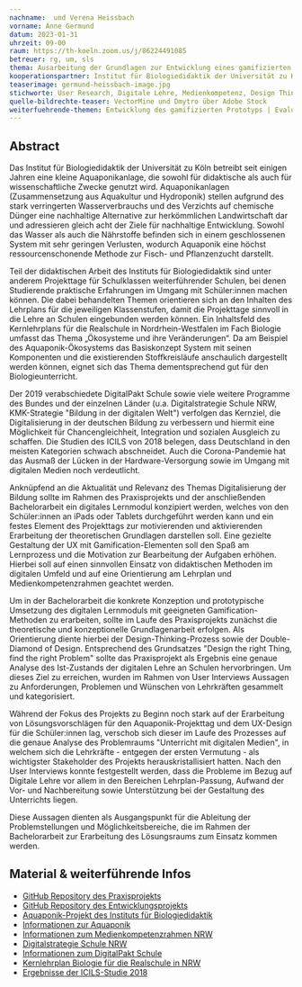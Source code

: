 ```yaml
---
nachname:  und Verena Heissbach
vorname: Anne Germund
datum: 2023-01-31
uhrzeit: 09-00
raum: https://th-koeln.zoom.us/j/86224491085
betreuer: rg, um, sls
thema: Ausarbeitung der Grundlagen zur Entwicklung eines gamifizierten digitalen Lernmoduls zum Thema Aquaponik 
kooperationspartner: Institut für Biologiedidaktik der Universität zu Köln, TH Köln
teaserimage: germund-heissbach-image.jpg
stichworte: User Research, Digitale Lehre, Medienkompetenz, Design Thinking, UX, MCI, Gamification, Aquaponik
quelle-bildrechte-teaser: VectorMine und Dmytro über Adobe Stock
weiterfuehrende-themen: Entwicklung des gamifizierten Prototyps | Evaluation des Prototyps | Entwicklung eines Differenzierungskonzepts | Entwicklung von Designprinzipien für digitale Lernmodule | Vergleich von expliziter und impliziter Gamification | Integration von Gamification in den Design Thinking Prozess
---
```


## Abstract

Das Institut für Biologiedidaktik der Universität zu Köln betreibt seit einigen Jahren eine kleine Aquaponikanlage, die sowohl für didaktische als auch für wissenschaftliche Zwecke genutzt wird. Aquaponikanlagen (Zusammensetzung aus Aquakultur und Hydroponik) stellen aufgrund des stark verringerten Wasserverbrauchs und des Verzichts auf chemische Dünger eine nachhaltige Alternative zur herkömmlichen Landwirtschaft dar und adressieren gleich acht der Ziele für nachhaltige Entwicklung. Sowohl das Wasser als auch die Nährstoffe befinden sich in einem geschlossenen System mit sehr geringen Verlusten, wodurch Aquaponik eine höchst ressourcenschonende Methode zur Fisch- und Pflanzenzucht darstellt. 

Teil der didaktischen Arbeit des Instituts für Biologiedidaktik sind unter anderem Projekttage für Schulklassen weiterführender Schulen, bei denen Studierende praktische Erfahrungen im Umgang mit Schüler:innen machen können. Die dabei behandelten Themen orientieren sich an den Inhalten des Lehrplans für die jeweiligen Klassenstufen, damit die Projekttage sinnvoll in die Lehre an Schulen eingebunden werden können. Ein Inhaltsfeld des Kernlehrplans für die Realschule in Nordrhein-Westfalen im Fach Biologie umfasst das Thema „Ökosysteme und ihre Veränderungen“. 
Da am Beispiel des Aquaponik-Ökosystems das Basiskonzept System mit seinen Komponenten und die existierenden Stoffkreisläufe anschaulich dargestellt werden können, eignet sich das Thema dementsprechend gut für den Biologieunterricht.

Der 2019 verabschiedete DigitalPakt Schule sowie viele weitere Programme des Bundes und der einzelnen Länder (u.a. Digitalstrategie Schule NRW, KMK-Strategie "Bildung in der digitalen Welt") verfolgen das Kernziel, die Digitalisierung in der deutschen Bildung zu verbessern und hiermit eine Möglichkeit für Chancengleichheit, Integration und sozialen Ausgleich zu schaffen. Die Studien des ICILS von 2018 belegen, dass Deutschland in den meisten Kategorien schwach abschneidet. Auch die Corona-Pandemie hat das Ausmaß der Lücken in der Hardware-Versorgung sowie im Umgang mit digitalen Medien noch verdeutlicht.

Anknüpfend an die Aktualität und Relevanz des Themas Digitalisierung der Bildung sollte im Rahmen des Praxisprojekts und der anschließenden Bachelorarbeit ein digitales Lernmodul konzipiert werden, welches von den Schüler:innen an iPads oder Tablets durchgeführt werden kann und ein festes Element des Projekttags zur motivierenden und aktivierenden Erarbeitung der theoretischen Grundlagen darstellen soll. Eine gezielte Gestaltung der UX mit Gamification-Elementen soll den Spaß am Lernprozess und die Motivation zur Bearbeitung der Aufgaben erhöhen. Hierbei soll auf einen sinnvollen Einsatz von didaktischen Methoden im digitalen Umfeld und auf eine Orientierung am Lehrplan und Medienkompetenzrahmen geachtet werden.

Um in der Bachelorarbeit die konkrete Konzeption und prototypische Umsetzung des digitalen Lernmoduls mit geeigneten Gamification-Methoden zu erarbeiten, sollte im Laufe des Praxisprojekts zunächst die theoretische und konzeptionelle Grundlagenarbeit erfolgen. Als Orientierung diente hierbei der Design-Thinking-Prozess sowie der Double-Diamond of Design. Entsprechend des Grundsatzes "Design the right Thing, find the right Problem" sollte das Praxisprojekt als Ergebnis eine genaue Analyse des Ist-Zustands der digitalen Lehre an Schulen hervorbringen. Um dieses Ziel zu erreichen, wurden im Rahmen von User Interviews Aussagen zu Anforderungen, Problemen und Wünschen von Lehrkräften gesammelt und kategorisiert.

Während der Fokus des Projekts zu Beginn noch stark auf der Erarbeitung von Lösungsvorschlägen für den Aquaponik-Projekttag und dem UX-Design für die Schüler:innen lag, verschob sich dieser im Laufe des Prozesses auf die genaue Analyse des Problemraums "Unterricht mit digitalen Medien", in welchem sich die Lehrkräfte - entgegen der ersten Vermutung - als wichtigster Stakeholder des Projekts herauskristallisiert hatten. Nach den User Interviews konnte festgestellt werden, dass die Probleme im Bezug auf Digitale Lehre vor allem in den Bereichen Lehrplan-Passung, Aufwand der Vor- und Nachbereitung sowie Unterstützung bei der Gestaltung des Unterrichts liegen. 

Diese Aussagen dienten als Ausgangspunkt für die Ableitung der Problemstellungen und Möglichkeitsbereiche, die im Rahmen der Bachelorarbeit zur Erarbeitung des Lösungsraums zum Einsatz kommen werden.


## Material & weiterführende Infos

- [GitHub Repository des Praxisprojekts](https://github.com/verenaheissbach/PPWS2223GermundHeissbach)
- [GitHub Repository des Entwicklungsprojekts](https://github.com/verenaheissbach/EPWS2122GermundHeissbach)
- [Aquaponik-Projekt des Instituts für Biologiedidaktik](https://biologiedidaktik.uni-koeln.de/lehrprojekte/aktuelle-lehrprojekte/aquaponik)
- [Informationen zur Aquaponik](https://www.aquaponik-manufaktur.de/ueber-aquaponik/)
- [Informationen zum Medienkompetenzrahmen NRW](https://medienkompetenzrahmen.nrw/medienkompetenzrahmen-nrw/)
- [Digitalstrategie Schule NRW](https://broschüren.nrw/fileadmin/digitalstrategie-schule-nrw/pdf/digitalstrategie_schule_nrw__web.pdf)
- [Informationen zum DigitalPakt Schule](https://www.digitalpaktschule.de/de/fortschrittsbericht-zum-digitalpakt-schule-2019-2022-1836.html)
- [Kernlehrplan Biologie für die Realschule in NRW](https://www.schulentwicklung.nrw.de/lehrplaene/lehrplannavigator-s-i/realschule/biologie/biologie-klp/kernlehrplan-biologie-inhalt-.html)
- [Ergebnisse der ICILS-Studie 2018](https://www.bildungsserver.de/nachricht.html?nachricht_id=882 )
